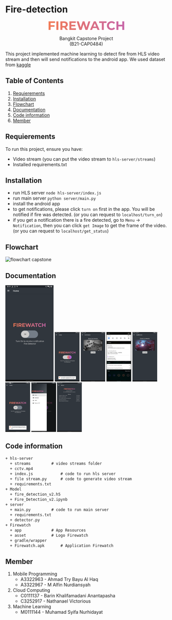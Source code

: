 # Fire-detection

<p align="center">
     <img src="https://github.com/msnhdyt/Fire-detection/blob/main/Firewatch/asset/logo.png?raw=true ">
</p>

<p align="center" >
Bangkit Capstone Project<br/>
(B21-CAP0484)
</p>

This project implemented machine learning to detect fire from HLS video stream and then will send notifications to the android app. We used dataset from [kaggle](https://www.kaggle.com/tharakan684/urecamain)

## Table of Contents

1. [Requierements](#requierements)
2. [Installation](#installation)
3. [Flowchart](#flowchart)
4. [Documentation ](#documentation )
5. [Code information](#code-information)
6. [Member](#member)

## Requierements
To run this project, ensure you have:
- Video stream (you can put the video stream to `hls-server/streams`)
- Installed requirements.txt

## Installation
- run HLS server
`node hls-server/index.js`
- run main server
`python server/main.py`
- install the android app
- to get notifications, please click `turn on` first in the app. You will be notified if fire was detected. (or you can request to `localhost/turn_on`)
- if you get a notification there is a fire detected, go to `Menu` → `Notification`, then you can click `get Image` to get the frame of the video. (or you can request to `localhost/get_status`)

## Flowchart
![flowchart capstone](https://user-images.githubusercontent.com/56325833/120769525-6c953600-c547-11eb-9683-1a6f201ee94b.jpeg)

## Documentation 

<img src="https://github.com/msnhdyt/Fire-detection/blob/main/Firewatch/Screenshot/1.png?raw=true" alt="1" style="zoom:15%;" width="1000" />

<img src="https://github.com/msnhdyt/Fire-detection/blob/main/Firewatch/Screenshot/2.png?raw=true" alt="1" style="zoom:15%;" />

<img src="https://github.com/msnhdyt/Fire-detection/blob/main/Firewatch/Screenshot/3.png?raw=true" alt="1" style="zoom:15%;" />

<img src="https://github.com/msnhdyt/Fire-detection/blob/main/Firewatch/Screenshot/4.png?raw=true" alt="1" style="zoom:15%;" />

<img src="https://github.com/msnhdyt/Fire-detection/blob/main/Firewatch/Screenshot/5.png?raw=true" alt="1" style="zoom:15%;" />

<img src="https://github.com/msnhdyt/Fire-detection/blob/main/Firewatch/Screenshot/6.png?raw=true" alt="1" style="zoom:15%;" />

<img src="https://github.com/msnhdyt/Fire-detection/blob/main/Firewatch/Screenshot/7.png?raw=true" alt="1" style="zoom:15%;" />

<img src="https://github.com/msnhdyt/Fire-detection/blob/main/Firewatch/Screenshot/8.png?raw=true" alt="1" style="zoom:15%;" />

## Code information

    + hls-server
      + streams			# video streams folder
      + cctv.mp4
      + index.js			# code to run hls server
      + file stream.py		# code to generate video stream
      + requirements.txt
    + Model
      + fire_detection_v2.h5
      + Fire_Detection_v2.ipynb
    + server
      + main.py			# code to run main server
      + requirements.txt
      + detector.py
    + Firewatch
      + app				# App Resources
      + asset			# Logo Firewatch
      + gradle/wrapper
      + Firewatch.apk		# Application Firewatch

## Member

1. Mobile Programming
   * A3322963 - Ahmad Try Bayu Al Haq
   * A3322967 - M Alfin Nurdiansyah
2. Cloud Computing
   * C0111137 - Barin Khalifamadani Anantapasha
   * C3252917 - Nathanael Victorious
3. Machine Learning
   * M0111144 - Muhamad Syifa Nurhidayat

